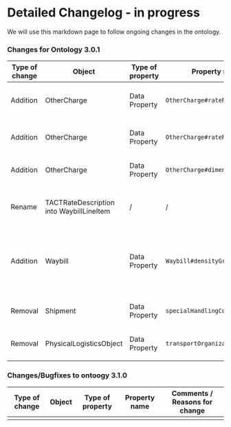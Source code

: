 # Detailed Changelog - in progress

We will use this markdown page to follow ongoing changes in the ontology.

### Changes for Ontology 3.0.1
| Type of change   | Object  | Type of property  | Property name  | Comments / Reasons for change  |
|---|---|---|---|---|
| Addition  | OtherCharge  | Data Property  | `OtherCharge#rateReferenceCode`  | Addition of missing data property in both Ontology and Visualization |
| Addition  | OtherCharge  | Data Property  | `OtherCharge#rateReferenceType`  | Addition of missing data property in both Ontology and Visualization |
| Addition  | OtherCharge  | Data Property  | `OtherCharge#dimensionsForRate` | Addition of missing data property in Visualization |
| Rename | TACTRateDescription into WaybillLineItem  | /  | /  | TACTRateDescription object needs to be renamed to WaybillLineItems in the Ontology  |
|  Addition | Waybill  | Data Property  | `Waybill#densityGroupCode`  | TBC: Density Group Code (Code List 2 in CXML toolkit) may be used by some stakeholders, we need to further assess if it is relevant  |
| Removal | Shipment | Data Property | `specialHandlingCodes` | Removal of the property as decided by the DM taskforce 5th Sept 2023 |
| Removal | PhysicalLogisticsObject| Data Property | `transportOrganization` | Removal of the property in Visualization |
| | | | | |

### Changes/Bugfixes to ontoogy 3.1.0
| Type of change   | Object  | Type of property  | Property name  | Comments / Reasons for change  |
|---|---|---|---|---|
| | | | | |
